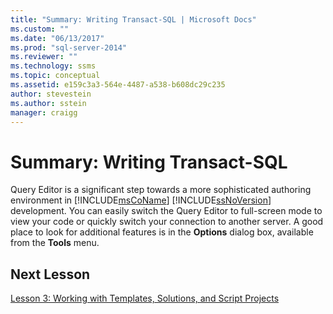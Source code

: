 ```yaml
---
title: "Summary: Writing Transact-SQL | Microsoft Docs"
ms.custom: ""
ms.date: "06/13/2017"
ms.prod: "sql-server-2014"
ms.reviewer: ""
ms.technology: ssms
ms.topic: conceptual
ms.assetid: e159c3a3-564e-4487-a538-b608dc29c235
author: stevestein
ms.author: sstein
manager: craigg
---
```

# Summary: Writing Transact-SQL
  Query Editor is a significant step towards a more sophisticated authoring environment in [!INCLUDE[msCoName](../includes/msconame-md.md)] [!INCLUDE[ssNoVersion](../includes/ssnoversion-md.md)] development. You can easily switch the Query Editor to full-screen mode to view your code or quickly switch your connection to another server. A good place to look for additional features is in the **Options** dialog box, available from the **Tools** menu.  
  
## Next Lesson  
 [Lesson 3: Working with Templates, Solutions, and Script Projects](../ssms/tutorials/lesson-3-working-with-templates-solutions-and-script-projects.md)  
  
  

